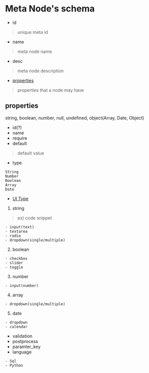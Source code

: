 # Meta Node's schema

- id
> unique meta id
- name
> meta node name
- desc
> meta node description
- [properties](#properties)
> properties that a node may have

## properties

string, boolean, number, null, undefined, object(Array, Date, Object)

- id(?)
- name
- require
- default
> default value
- type
```
String
Number
Boolean
Array
Date
```

- [UI Type](https://semantic-ui.com/modules/checkbox.html)

1. string
> ex) code snippet
```
- input(text)
- textarea
- radio
- dropdown(single/multiple)
```
2. boolean
```
- checkbox
- slider
- toggle
```
3. number
```
- input(number)
```
4. array
```
- dropdown(single/multiple)
```
5. date
```
- dropdown
- calendar
```
- validation
- postprocess
- paramter_key
- language
```
- Sql
- Python
```

